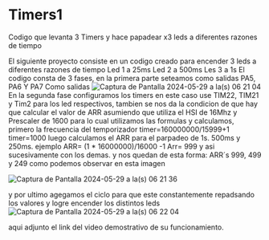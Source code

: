 # Timers1
Codigo que levanta 3 Timers y hace papadear x3 leds a diferentes razones de tiempo


El siguiente proyecto consiste en un codigo creado para encender 3 leds a diferentes razones de tiempo
Led 1 a 25ms
Led 2 a 500ms
Les 3 a 1s
El codigo consta de 3 fases, en la primera parte seteamos como salidas PA5, PA6 Y PA7 Como salidas 
![Captura de Pantalla 2024-05-29 a la(s) 06 21 04](https://github.com/wcaceresc/Timers1/assets/161264041/64547b3c-1dee-4524-8c59-e625fde7bcba)
En la segunda fase configuramos los timers en este caso use TIM22, TIM21 y Tim2 para los led respectivos, tambien se 
nos da la condicion de que hay que calcular el valor de ARR asumiendo que utiliza el HSI de 16Mhz y Prescaler de 1600
para lo cual utilizamos las formulas y calculamos, primero la frecuencia del temporizador timer=160000000/15999+1 
timer=1000 luego calculamos el ARR para el parpadeo de 1s. 500ms y 250ms. ejemplo ARR= (1 * 16000000)/16000 -1 
Arr= 999 y asi sucesivamente con los demas. y nos quedan de esta forma: ARR´s  999, 499 y 249  como podemos observar
en esta imagen

![Captura de Pantalla 2024-05-29 a la(s) 06 21 36](https://github.com/wcaceresc/Timers1/assets/161264041/ef48755d-cd60-40d6-8ebe-7c804a19e36d)


y por ultimo agegamos el ciclo para que este constantemente repadsando los valores y logre encender los distintos leds
![Captura de Pantalla 2024-05-29 a la(s) 06 22 04](https://github.com/wcaceresc/Timers1/assets/161264041/55878b17-b6e4-438f-a660-ab6f0562c6fe)



aqui adjunto el link del video demostrativo de su funcionamiento.

